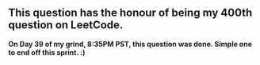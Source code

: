 ## This question has the honour of being my 400th question on LeetCode.

**On Day 39 of my grind, 8:35PM PST, this question was done. Simple one to end off this sprint. :)**